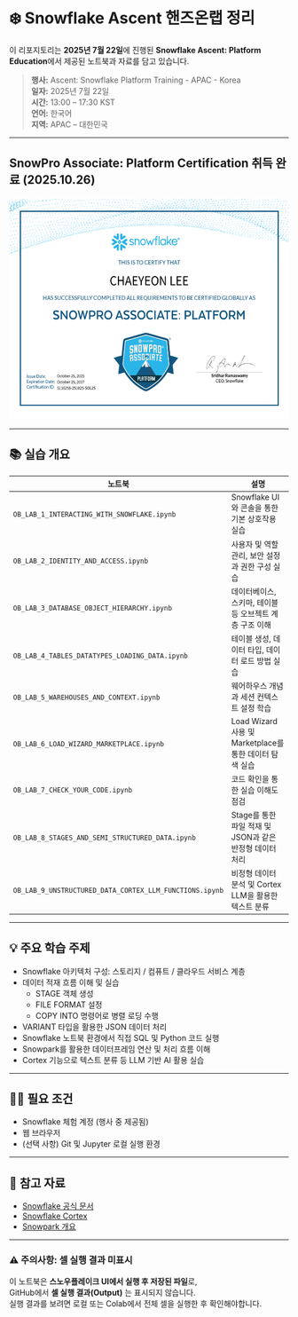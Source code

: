 # ❄️ Snowflake Ascent 핸즈온랩 정리

이 리포지토리는 **2025년 7월 22일**에 진행된 **Snowflake Ascent: Platform Education**에서 제공된 노트북과 자료를 담고 있습니다.

> **행사:** Ascent: Snowflake Platform Training - APAC - Korea   
> **일자:** 2025년 7월 22일  
> **시간:** 13:00 – 17:30 KST  
> **언어:** 한국어  
> **지역:** APAC – 대한민국

---

## SnowPro Associate: Platform Certification 취득 완료 (2025.10.26)
<img src="snowpro_associate_certification.png" alt="cetification" width="600" height="400">

---

## 📚 실습 개요

| 노트북 | 설명 |
|--------|------|
| `OB_LAB_1_INTERACTING_WITH_SNOWFLAKE.ipynb` | Snowflake UI와 콘솔을 통한 기본 상호작용 실습 |
| `OB_LAB_2_IDENTITY_AND_ACCESS.ipynb` | 사용자 및 역할 관리, 보안 설정과 권한 구성 실습 |
| `OB_LAB_3_DATABASE_OBJECT_HIERARCHY.ipynb` | 데이터베이스, 스키마, 테이블 등 오브젝트 계층 구조 이해 |
| `OB_LAB_4_TABLES_DATATYPES_LOADING_DATA.ipynb` | 테이블 생성, 데이터 타입, 데이터 로드 방법 실습 |
| `OB_LAB_5_WAREHOUSES_AND_CONTEXT.ipynb` | 웨어하우스 개념과 세션 컨텍스트 설정 학습 |
| `OB_LAB_6_LOAD_WIZARD_MARKETPLACE.ipynb` | Load Wizard 사용 및 Marketplace를 통한 데이터 탐색 실습 |
| `OB_LAB_7_CHECK_YOUR_CODE.ipynb` | 코드 확인을 통한 실습 이해도 점검 |
| `OB_LAB_8_STAGES_AND_SEMI_STRUCTURED_DATA.ipynb` | Stage를 통한 파일 적재 및 JSON과 같은 반정형 데이터 처리 |
| `OB_LAB_9_UNSTRUCTURED_DATA_CORTEX_LLM_FUNCTIONS.ipynb` | 비정형 데이터 분석 및 Cortex LLM을 활용한 텍스트 분류 |


---

## 💡 주요 학습 주제

- Snowflake 아키텍처 구성: 스토리지 / 컴퓨트 / 클라우드 서비스 계층
- 데이터 적재 흐름 이해 및 실습
  - STAGE 객체 생성
  - FILE FORMAT 설정
  - COPY INTO 명령어로 병렬 로딩 수행
- VARIANT 타입을 활용한 JSON 데이터 처리
- Snowflake 노트북 환경에서 직접 SQL 및 Python 코드 실행
- Snowpark를 활용한 데이터프레임 연산 및 처리 흐름 이해
- Cortex 기능으로 텍스트 분류 등 LLM 기반 AI 활용 실습

---

## 🧑‍💻 필요 조건

- Snowflake 체험 계정 (행사 중 제공됨)
- 웹 브라우저
- (선택 사항) Git 및 Jupyter 로컬 실행 환경

---

## 📎 참고 자료

- [Snowflake 공식 문서](https://docs.snowflake.com/)
- [Snowflake Cortex](https://www.snowflake.com/en/product/cortex/)
- [Snowpark 개요](https://docs.snowflake.com/en/developer-guide/snowpark/intro)

---

### ⚠️ 주의사항: 셀 실행 결과 미표시

이 노트북은 **스노우플레이크 UI에서 실행 후 저장된 파일**로,  
GitHub에서 **셀 실행 결과(Output)** 는 표시되지 않습니다.  
실행 결과를 보려면 로컬 또는 Colab에서 전체 셀을 실행한 후 확인해야합니다.

